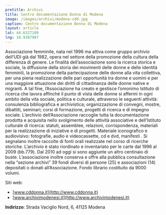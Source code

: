 ```yaml
---
pretitle: Archivi
title: Centro documentazione Donna di Modena
image: /images/archivi/modena-cdd.jpg
caption: Centro documentazione Donna di Modena
layout: article
lat: 44.6327109
lng: 10.9387987
---
```

Associazione femminile, nata nel 1996 ma attiva come gruppo archivio dell‘UDI già dal 1982, opera nel settore della promozione della cultura della differenza di genere. Le finalità dell’associazione sono la ricerca storica e sociale, la diffusione della storia dei movimenti delle donne e delle identità femminili, la promozione della partecipazione delle donne alla vita collettiva, per una piena realizzazione delle pari opportunità tra donne e uomini e per una maggiore attuazione dei diritti di cittadinanza delle donne native e migranti. A tal fine, l’Associazione ha creato e gestisce l’omonimo Istituto di ricerca che lavora affinché il punto di vista delle donne si affermi in ogni ambito della vita sociale, politica e culturale, attraverso le seguenti attività: consulenza bibliografica e archivistica; organizzazione di convegni, mostre, dibattiti, seminari; corsi di formazione, progetti di ricerca e di impegno sociale. L’archivio dell’Associazione raccoglie tutta la documentazione prodotta e acquisita nello svolgimento delle attività associative e dell’Istituto culturale di ricerca: statuti, assemblee, relazioni, corrispondenza, materiali per la realizzazione di iniziative e di progetti. Materiale iconografico e audiovisivo: fotografie, audio e videocassette, cd e dvd, manifesti . Si segnalano inoltre raccolte di fonti orali realizzate nel corso di ricerche storiche. L’archivio è stato riordinato e inventariato per le carte dal 1996 al 2009 (bb.779). Dal 2010 ad oggi si sono aggiunte un altro centinaio di buste. L’associazione inoltre conserva e offre alla pubblica consultazione nella “sezione archivi” 39 fondi diversi di persone (25) e associazioni (14) depositati o donati all’Associazione. Fondo librario costituito da 9000 volumi.

Siti web:
  - [www.cddonna.it](http://www.cddonna.it)
  - [www.archivimodenesi.it](http://www.archivimodenesi.it)

**Indirizzo**: Strada Vaciglio Nord, 6, 41125 Modena
